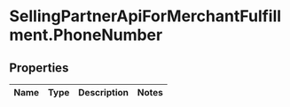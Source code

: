 # SellingPartnerApiForMerchantFulfillment.PhoneNumber

## Properties
Name | Type | Description | Notes
------------ | ------------- | ------------- | -------------


